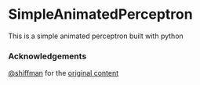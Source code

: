 # SimpleAnimatedPerceptron
This is a simple animated perceptron built with python 

### Acknowledgements
[@shiffman](https://github.com/shiffman) for the [original content](https://github.com/shiffman/The-Nature-of-Code-Examples-p5.js/tree/master/chp10_nn/NOC_10_01_Perceptron)
